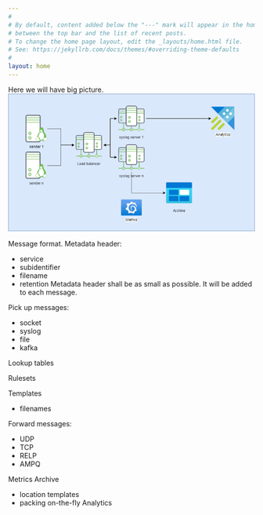 ```yaml
---
#
# By default, content added below the "---" mark will appear in the home page
# between the top bar and the list of recent posts.
# To change the home page layout, edit the _layouts/home.html file.
# See: https://jekyllrb.com/docs/themes/#overriding-theme-defaults
#
layout: home
---
```


Here we will have big picture.
![Big picture](https://raw.githubusercontent.com/tnurmoja/pilm/main/diagrams/lab.drawio.png)

Message format.
Metadata header:
 * service
 * subidentifier
 * filename
 * retention
Metadata header shall be as small as possible. It will be added to each message.

Pick up messages:
 * socket
 * syslog
 * file
 * kafka

Lookup tables

Rulesets

Templates
 * filenames 

Forward messages:
 * UDP
 * TCP
 * RELP
 * AMPQ

Metrics
Archive
 * location  templates
 * packing on-the-fly
Analytics
